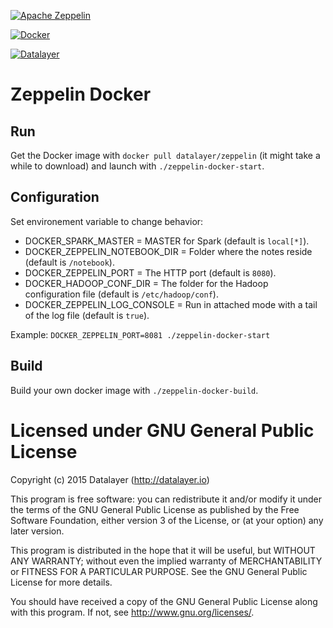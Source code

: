 [![Apache Zeppelin](http://datalayer.io/ext/images/logo-zeppelin-small.png)](http://zeppelin.incubator.apache.org)

[![Docker](http://datalayer.io/ext/images/docker-logo-small.png)](https://www.docker.com/)

[![Datalayer](http://datalayer.io/ext/images/logo_horizontal_072ppi.png)](http://datalayer.io)

# Zeppelin Docker

## Run

Get the Docker image with `docker pull datalayer/zeppelin` (it might take a while to download) and launch with `./zeppelin-docker-start`.

## Configuration

Set environement variable to change behavior:

+ DOCKER_SPARK_MASTER = MASTER for Spark (default is `local[*]`).
+ DOCKER_ZEPPELIN_NOTEBOOK_DIR = Folder where the notes reside  (default is `/notebook`).
+ DOCKER_ZEPPELIN_PORT = The HTTP port (default is `8080`).
+ DOCKER_HADOOP_CONF_DIR = The folder for the Hadoop configuration file (default is `/etc/hadoop/conf`).
+ DOCKER_ZEPPELIN_LOG_CONSOLE = Run in attached mode with a tail of the log file (default is `true`).

Example: `DOCKER_ZEPPELIN_PORT=8081 ./zeppelin-docker-start`

## Build

Build your own docker image with `./zeppelin-docker-build`.

# Licensed under GNU General Public License

Copyright (c) 2015 Datalayer (http://datalayer.io)

This program is free software: you can redistribute it and/or modify
it under the terms of the GNU General Public License as published by
the Free Software Foundation, either version 3 of the License, or
(at your option) any later version.

This program is distributed in the hope that it will be useful,
but WITHOUT ANY WARRANTY; without even the implied warranty of
MERCHANTABILITY or FITNESS FOR A PARTICULAR PURPOSE. See the
GNU General Public License for more details.

You should have received a copy of the GNU General Public License
along with this program. If not, see <http://www.gnu.org/licenses/>.
